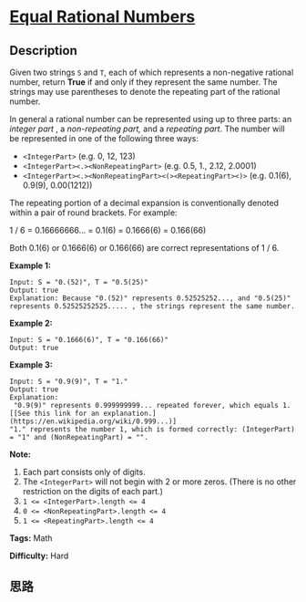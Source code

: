 # [Equal Rational Numbers][title]

## Description

Given two strings `S` and `T`, each of which represents a non-negative
rational number, return **True** if and only if they represent the same
number. The strings may use parentheses to denote the repeating part of the
rational number.

In general a rational number can be represented using up to three parts: an
_integer part_ , a  _non-repeating part,_ and a   _repeating part_. The number
will be represented  in one of the following three ways:

  * `<IntegerPart>` (e.g. 0, 12, 123)
  * `<IntegerPart><.><NonRepeatingPart>`  (e.g. 0.5, 1., 2.12, 2.0001)
  * `<IntegerPart><.><NonRepeatingPart><(><RepeatingPart><)>` (e.g. 0.1(6), 0.9(9), 0.00(1212))

The repeating portion of a decimal expansion is conventionally denoted within
a pair of round brackets.  For example:

1 / 6 = 0.16666666... = 0.1(6) = 0.1666(6) = 0.166(66)

Both 0.1(6) or 0.1666(6) or 0.166(66) are correct representations of 1 / 6.



**Example 1:**
            Input: S = "0.(52)", T = "0.5(25)"    Output: true    Explanation: Because "0.(52)" represents 0.52525252..., and "0.5(25)" represents 0.52525252525..... , the strings represent the same number.    

**Example 2:**
            Input: S = "0.1666(6)", T = "0.166(66)"    Output: true    

**Example 3:**
            Input: S = "0.9(9)", T = "1."    Output: true    Explanation:     "0.9(9)" represents 0.999999999... repeated forever, which equals 1.  [[See this link for an explanation.](https://en.wikipedia.org/wiki/0.999...)]    "1." represents the number 1, which is formed correctly: (IntegerPart) = "1" and (NonRepeatingPart) = "".



**Note:**

  1. Each part consists only of digits.
  2. The `<IntegerPart>` will not begin with 2 or more zeros.  (There is no other restriction on the digits of each part.)
  3. `1 <= <IntegerPart>.length <= 4 `
  4. `0 <= <NonRepeatingPart>.length <= 4 `
  5. `1 <= <RepeatingPart>.length <= 4`


**Tags:** Math

**Difficulty:** Hard

## 思路

[title]: https://leetcode.com/problems/equal-rational-numbers
